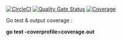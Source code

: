 
[![CircleCI](https://circleci.com/gh/elmawardy/codequality-test.svg?style=svg)](hhttps://circleci.com/gh/elmawardy/codequality-test) [![Quality Gate Status](http://localhost:9000/api/project_badges/measure?project=example&metric=alert_status&token=42c017478e18bd55ab321901bbd89011e32674f2)](http://localhost:9000/dashboard?id=example) [![Coverage](http://localhost:9000/api/project_badges/measure?project=example&metric=coverage&token=42c017478e18bd55ab321901bbd89011e32674f2)](http://localhost:9000/dashboard?id=example)


Go test & output coverage : 

**go test -coverprofile=coverage.out**